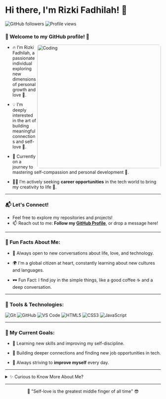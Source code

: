 # Hi there, I'm Rizki Fadhilah! 👋

![GitHub followers](https://img.shields.io/github/followers/rizukurizu?style=social) 
![Profile views](https://gpvc.arturio.dev/rizukurizu)

### 🌟 Welcome to my GitHub profile! 🌟

<img align="right" alt="Coding" width="400" style="border-radius: 8px;" src="https://media.giphy.com/media/qgQUggAC3Pfv687qPC/giphy.gif">

- 🔥 I’m Rizki Fadhilah, a passionate individual exploring new dimensions of personal growth and love 💖.
  
- 💡 I’m deeply interested in the art of building meaningful connections and self-love 🌱.
  
- 🧠 Currently on a journey to mastering self-compassion and personal development 🚀.
  
- 🏃‍♂️ I’m actively seeking **career opportunities** in the tech world to bring my creativity to life 💼.

---

### 📬 Let's Connect!

- Feel free to explore my repositories and projects! 
- 📫 Reach out to me: **Follow my [GitHub Profile](https://github.com/rizukurizu)**, or drop a message here!

---

### 🎯 Fun Facts About Me:

- 💬 Always open to new conversations about life, love, and technology.
  
- 🌍 I'm a global citizen at heart, constantly learning about new cultures and languages.
  
- 🕶️ Fun Fact: I find joy in the simple things, like a good coffee ☕ and a deep conversation.

---

### 🔧 Tools & Technologies:

![Git](https://img.shields.io/badge/-Git-black?style=flat-square&logo=git)
![GitHub](https://img.shields.io/badge/-GitHub-181717?style=flat-square&logo=github)
![VS Code](https://img.shields.io/badge/-VS%20Code-007ACC?style=flat-square&logo=visual-studio-code)
![HTML5](https://img.shields.io/badge/-HTML5-E34F26?style=flat-square&logo=html5&logoColor=white)
![CSS3](https://img.shields.io/badge/-CSS3-1572B6?style=flat-square&logo=css3)
![JavaScript](https://img.shields.io/badge/-JavaScript-F7DF1E?style=flat-square&logo=javascript)

---

### 🌱 My Current Goals:

- 🚀 Learning new skills and improving my self-discipline.
  
- 💞️ Building deeper connections and finding new job opportunities in tech.
  
- 🌟 Always striving to **improve myself** every day.

---

<details>
  <summary>✨ Curious to Know More About Me?</summary>
  
  I'm passionate about improving my coding skills, and I'm always open to learning something new every day. 
  Currently, I'm focusing on balancing my technical skills with personal growth—because, after all, life is about balance! 😉

</details>

---

<p align="center">
  💬 "Self-love is the greatest middle finger of all time" 😎
</p>
